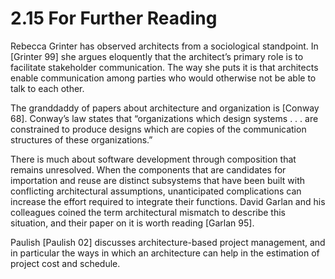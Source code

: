 2.15 For Further Reading
===

Rebecca Grinter has observed architects from a sociological standpoint. In [Grinter 99] she argues eloquently that the architect’s primary role is to facilitate stakeholder communication. The way she puts it is that architects enable communication among parties who would otherwise not be able to talk to each other.

The granddaddy of papers about architecture and organization is [Conway 68]. Conway’s law states that “organizations which design systems . . . are constrained to produce designs which are copies of the communication structures of these organizations.”

There is much about software development through composition that remains unresolved. When the components that are candidates for importation and reuse are distinct subsystems that have been built with conflicting architectural assumptions, unanticipated complications can increase the effort required to integrate their functions. David Garlan and his colleagues coined the term architectural mismatch to describe this situation, and their paper on it is worth reading [Garlan 95].

Paulish [Paulish 02] discusses architecture-based project management, and in particular the ways in which an architecture can help in the estimation of project cost and schedule.
